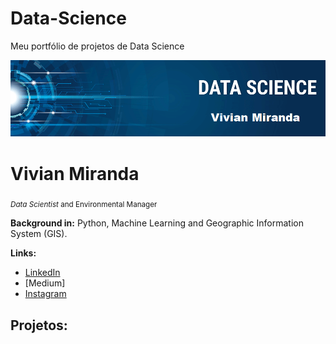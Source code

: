 # Data-Science 
Meu portfólio de projetos de Data Science


<p align="center">
  <img src="https://github.com/vivianmiranda-py/Data-Science/blob/master/banner_pronto.png?raw=true" >
</p>

# Vivian Miranda
<sub>*Data Scientist* and Environmental Manager</sub>


**Background in:** Python, Machine Learning and Geographic Information System (GIS).

**Links:**

* [LinkedIn](https://www.linkedin.com/in/vivian-miranda-9821571a6/)
* [Medium]
* [Instagram](https://www.instagram.com/viv.ian_miranda/?hl=pt-br)


## Projetos:

